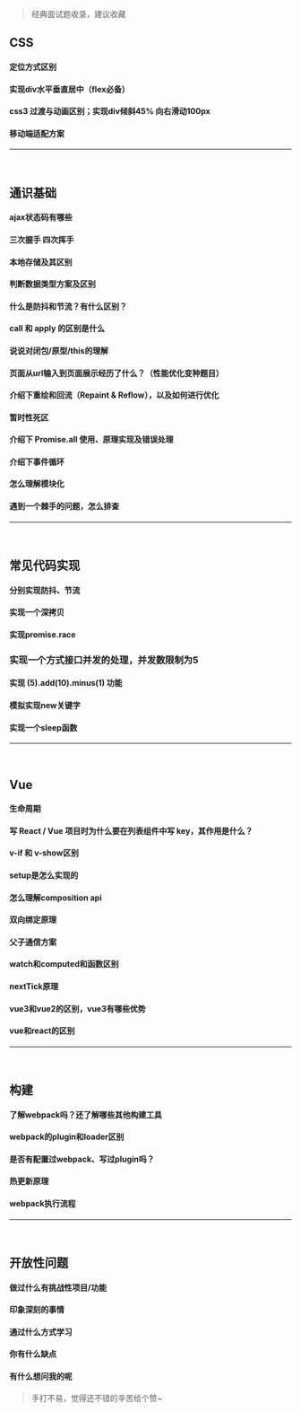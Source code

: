 >  经典面试题收录，建议收藏
 

## CSS

#### 定位方式区别

#### 实现div水平垂直居中（flex必备）

#### css3 过渡与动画区别；实现div倾斜45% 向右滑动100px

#### 移动端适配方案

<hr />
<br/>

## 通识基础

#### ajax状态码有哪些

#### 三次握手 四次挥手

#### 本地存储及其区别

#### 判断数据类型方案及区别 

#### 什么是防抖和节流？有什么区别？

#### call 和 apply 的区别是什么

#### 说说对闭包/原型/this的理解

#### 页面从url输入到页面展示经历了什么？（性能优化变种题目）

#### 介绍下重绘和回流（Repaint & Reflow），以及如何进行优化

#### 暂时性死区 

#### 介绍下 Promise.all 使用、原理实现及错误处理

#### 介绍下事件循环

#### 怎么理解模块化

#### 遇到一个棘手的问题，怎么排查


<hr />
<br/>

## 常见代码实现

#### 分别实现防抖、节流

#### 实现一个深拷贝

#### 实现promise.race

### 实现一个方式接口并发的处理，并发数限制为5

#### 实现 (5).add(10).minus(1) 功能

#### 模拟实现new关键字

#### 实现一个sleep函数
 

<hr />
<br/>

## Vue

#### 生命周期

#### 写 React / Vue 项目时为什么要在列表组件中写 key，其作用是什么？

#### v-if 和 v-show区别

#### setup是怎么实现的

#### 怎么理解composition api

#### 双向绑定原理

#### 父子通信方案

#### watch和computed和函数区别

#### nextTick原理

#### vue3和vue2的区别，vue3有哪些优势

#### vue和react的区别

<hr />
<br/>

## 构建

#### 了解webpack吗？还了解哪些其他构建工具

#### webpack的plugin和loader区别

#### 是否有配置过webpack、写过plugin吗？

#### 热更新原理

#### webpack执行流程

<hr />
<br/>


## 开放性问题

#### 做过什么有挑战性项目/功能

#### 印象深刻的事情

#### 通过什么方式学习

#### 你有什么缺点

#### 有什么想问我的呢


> 手打不易，觉得还不错的辛苦给个赞~ 
 

